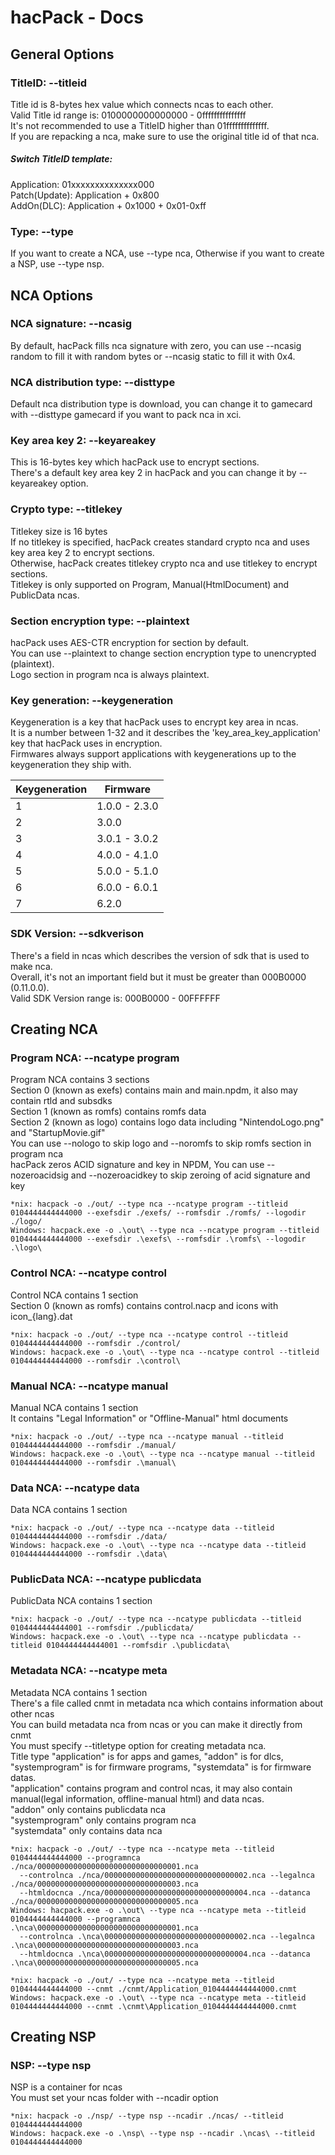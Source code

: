 # hacPack - Docs

## General Options

### TitleID: --titleid

Title id is 8-bytes hex value which connects ncas to each other.  
Valid Title id range is: 0100000000000000 - 0fffffffffffffff  
It's not recommended to use a TitleID higher than 01ffffffffffffff.  
If you are repacking a nca, make sure to use the original title id of that nca.  

##### Switch TitleID template:

Application: 01xxxxxxxxxxxxxx000  
Patch(Update): Application + 0x800  
AddOn(DLC): Application + 0x1000 + 0x01-0xff

### Type: --type

If you want to create a NCA, use --type nca, Otherwise if you want to create a NSP, use --type nsp.  

## NCA Options

### NCA signature: --ncasig

By default, hacPack fills nca signature with zero, you can use --ncasig random to fill it with random bytes or --ncasig static to fill it with 0x4.  

### NCA distribution type: --disttype

Default nca distribution type is download, you can change it to gamecard with --disttype gamecard if you want to pack nca in xci.  

### Key area key 2: --keyareakey

This is 16-bytes key which hacPack use to encrypt sections.  
There's a default key area key 2 in hacPack and you can change it by --keyareakey option.  

### Crypto type: --titlekey

Titlekey size is 16 bytes  
If no titlekey is specified, hacPack creates standard crypto nca and uses key area key 2 to encrypt sections.  
Otherwise, hacPack creates titlekey crypto nca and use titlekey to encrypt sections.  
Titlekey is only supported on Program, Manual(HtmlDocument) and PublicData ncas.  

### Section encryption type: --plaintext

hacPack uses AES-CTR encryption for section by default.  
You can use --plaintext to change section encryption type to unencrypted (plaintext).  
Logo section in program nca is always plaintext.

### Key generation: --keygeneration

Keygeneration is a key that hacPack uses to encrypt key area in ncas.  
It is a number between 1-32 and it describes the 'key_area_key_application' key that hacPack uses in encryption.  
Firmwares always support applications with keygenerations up to the keygeneration they ship with.  

Keygeneration | Firmware
--------------| --------
1 | 1.0.0 - 2.3.0
2 | 3.0.0
3 | 3.0.1 - 3.0.2
4 | 4.0.0 - 4.1.0
5 | 5.0.0 - 5.1.0
6 | 6.0.0 - 6.0.1
7 | 6.2.0

### SDK Version: --sdkverison

There's a field in ncas which describes the version of sdk that is used to make nca.  
Overall, it's not an important field but it must be greater than 000B0000 (0.11.0.0).  
Valid SDK Version range is: 000B0000 - 00FFFFFF

## Creating NCA

### Program NCA: --ncatype program

Program NCA contains 3 sections  
Section 0 (known as exefs) contains main and main.npdm, it also may contain rtld and subsdks  
Section 1 (known as romfs) contains romfs data  
Section 2 (known as logo) contains logo data including "NintendoLogo.png" and "StartupMovie.gif"  
You can use --nologo to skip logo and --noromfs to skip romfs section in program nca  
hacPack zeros ACID signature and key in NPDM, You can use --nozeroacidsig and --nozeroacidkey to skip zeroing of acid signature and key  

```
*nix: hacpack -o ./out/ --type nca --ncatype program --titleid 0104444444444000 --exefsdir ./exefs/ --romfsdir ./romfs/ --logodir ./logo/  
Windows: hacpack.exe -o .\out\ --type nca --ncatype program --titleid 0104444444444000 --exefsdir .\exefs\ --romfsdir .\romfs\ --logodir .\logo\
```

### Control NCA: --ncatype control

Control NCA contains 1 section  
Section 0 (known as romfs) contains control.nacp and icons with icon_{lang}.dat  

```
*nix: hacpack -o ./out/ --type nca --ncatype control --titleid 0104444444444000 --romfsdir ./control/
Windows: hacpack.exe -o .\out\ --type nca --ncatype control --titleid 0104444444444000 --romfsdir .\control\
```

### Manual NCA: --ncatype manual

Manual NCA contains 1 section  
It contains "Legal Information" or "Offline-Manual" html documents  

```
*nix: hacpack -o ./out/ --type nca --ncatype manual --titleid 0104444444444000 --romfsdir ./manual/
Windows: hacpack.exe -o .\out\ --type nca --ncatype manual --titleid 0104444444444000 --romfsdir .\manual\
```

### Data NCA: --ncatype data

Data NCA contains 1 section  

```
*nix: hacpack -o ./out/ --type nca --ncatype data --titleid 0104444444444000 --romfsdir ./data/
Windows: hacpack.exe -o .\out\ --type nca --ncatype data --titleid 0104444444444000 --romfsdir .\data\
```

### PublicData NCA: --ncatype publicdata

PublicData NCA contains 1 section  

```
*nix: hacpack -o ./out/ --type nca --ncatype publicdata --titleid 0104444444444001 --romfsdir ./publicdata/
Windows: hacpack.exe -o .\out\ --type nca --ncatype publicdata --titleid 0104444444444001 --romfsdir .\publicdata\
```

### Metadata NCA: --ncatype meta

Metadata NCA contains 1 section  
There's a file called cnmt in metadata nca which contains information about other ncas  
You can build metadata nca from ncas or you can make it directly from cnmt  
You must specify --titletype option for creating metadata nca.  
Title type  "application" is for apps and games, "addon" is for dlcs, "systemprogram" is for firmware programs, "systemdata" is for firmware datas.  
"application" contains program and control ncas, it may also contain manual(legal information, offline-manual html) and data ncas.  
"addon" only contains publicdata nca  
"systemprogram" only contains program nca  
"systemdata" only contains data nca  

```
*nix: hacpack -o ./out/ --type nca --ncatype meta --titleid 0104444444444000 --programnca ./nca/00000000000000000000000000000001.nca
  --controlnca ./nca/00000000000000000000000000000002.nca --legalnca ./nca/00000000000000000000000000000003.nca
  --htmldocnca ./nca/00000000000000000000000000000004.nca --datanca ./nca/00000000000000000000000000000005.nca  
Windows: hacpack.exe -o .\out\ --type nca --ncatype meta --titleid 0104444444444000 --programnca .\nca\00000000000000000000000000000001.nca
  --controlnca .\nca\00000000000000000000000000000002.nca --legalnca .\nca\00000000000000000000000000000003.nca
  --htmldocnca .\nca\00000000000000000000000000000004.nca --datanca .\nca\00000000000000000000000000000005.nca  
```

```
*nix: hacpack -o ./out/ --type nca --ncatype meta --titleid 0104444444444000 --cnmt ./cnmt/Application_0104444444444000.cnmt  
Windows: hacpack.exe -o .\out\ --type nca --ncatype meta --titleid 0104444444444000 --cnmt .\cnmt\Application_0104444444444000.cnmt  
```

## Creating NSP

### NSP: --type nsp

NSP is a container for ncas  
You must set your ncas folder with --ncadir option  

```
*nix: hacpack -o ./nsp/ --type nsp --ncadir ./ncas/ --titleid 0104444444444000
Windows: hacpack.exe -o .\nsp\ --type nsp --ncadir .\ncas\ --titleid 0104444444444000
```
